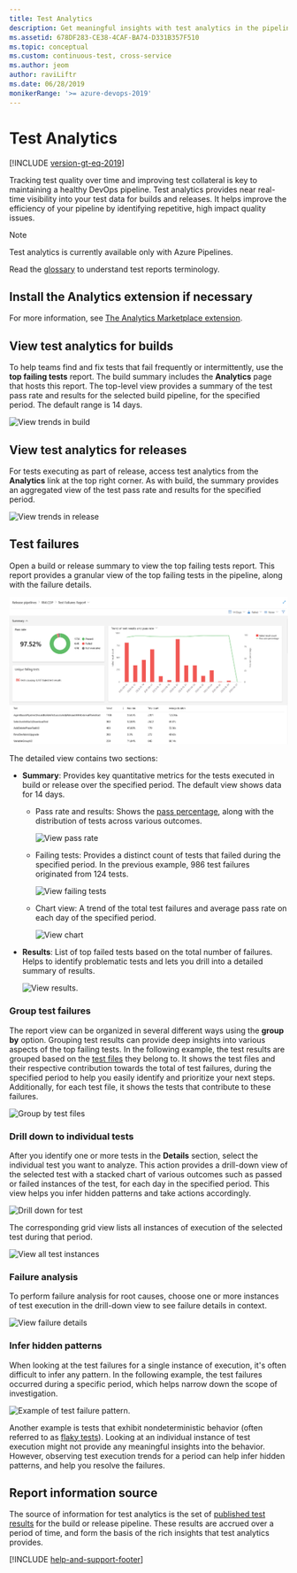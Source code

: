```yaml
---
title: Test Analytics
description: Get meaningful insights with test analytics in the pipeline
ms.assetid: 678DF283-CE38-4CAF-BA74-D331B357F510
ms.topic: conceptual
ms.custom: continuous-test, cross-service
ms.author: jeom
author: raviLiftr
ms.date: 06/28/2019
monikerRange: '>= azure-devops-2019'
---
```


# Test Analytics

[!INCLUDE [version-gt-eq-2019](../../includes/version-gt-eq-2019.md)]

Tracking test quality over time and improving test collateral is key to maintaining a healthy DevOps pipeline.
Test analytics provides near real-time visibility into your test data for builds and releases.
It helps improve the efficiency of your pipeline by identifying repetitive, high impact quality issues.

> [!NOTE]
> Test analytics is currently available only with Azure Pipelines.

Read the [glossary](./test-glossary.md) to understand test reports terminology.

## Install the Analytics extension if necessary

For more information, see [The Analytics Marketplace extension](../../report/dashboards/analytics-extension.md).

<a name="viewinbuild"></a>

## View test analytics for builds

To help teams find and fix tests that fail frequently or intermittently, use the **top failing tests** report.
The build summary includes the **Analytics** page that hosts this report.
The top-level view provides a summary of the test pass rate and results for the selected build pipeline, for the specified period.
The default range is 14 days. 

![View trends in build](media/test-analytics/view-in-build.png)

<a name="viewinrelease"></a>

## View test analytics for releases

For tests executing as part of release, access test analytics from the **Analytics** link at the top right corner.
As with build, the summary provides an aggregated view of the test pass rate and results for the specified period.

![View trends in release](media/test-analytics/view-in-release.png)

## Test failures

Open a build or release summary to view the top failing tests report.
This report provides a granular view of the top failing tests in the pipeline, along with the failure details. 

![Test analytics detail view](media/test-analytics/test-failures.png)

The detailed view contains two sections:

* **Summary**: Provides key quantitative metrics for the tests executed in build or release over the specified period. The default view shows data for 14 days.  

  - Pass rate and results: Shows the [pass percentage](test-glossary.md), along with the distribution of tests across various outcomes. 

    ![View pass rate](media/test-analytics/pass-rate.png)

  - Failing tests: Provides a distinct count of tests that failed during the specified period. In the previous example, 986 test failures originated from 124 tests. 

    ![View failing tests](media/test-analytics/failing-tests.png)

  - Chart view: A trend of the total test failures and average pass rate on each day of the specified period. 

    ![View chart](media/test-analytics/chart-view.png)

* **Results**: List of top failed tests based on the total number of failures. Helps to identify problematic tests and lets you drill into a detailed summary of results.

  ![View results.](media/test-analytics/results-view.png)

### Group test failures

The report view can be organized in several different ways using the **group by** option.
Grouping test results can provide deep insights into various aspects of the top failing tests.
In the following example, the test results are grouped based on the [test files](test-glossary.md) they belong to.
It shows the test files and their respective contribution towards the total of test failures, during the
specified period to help you easily identify and prioritize your next steps. 
Additionally, for each test file, it shows the tests that contribute to these failures.

![Group by test files](media/test-analytics/group-test-failure.png)

### Drill down to individual tests

After you identify one or more tests in the **Details** section, select the individual test you want to analyze. This action provides a drill-down view of the selected test with a stacked chart of various outcomes such as passed or failed instances of the test, for each day in the specified period. 
This view helps you infer hidden patterns and take actions accordingly. 

![Drill down for test](media/test-analytics/drill-down-test.png)

The corresponding grid view lists all instances of execution of the selected test during that period. 

![View all test instances](media/test-analytics/test-instances.png)

### Failure analysis

To perform failure analysis for root causes, choose one or more instances of test execution in the drill-down view
to see failure details in context.

![View failure details](media/test-analytics/view-failure-details.png)

### Infer hidden patterns

When looking at the test failures for a single instance of execution, it's often difficult to infer any pattern.
In the following example, the test failures occurred during a specific period, which helps narrow down the scope of investigation. 

![Example of test failure pattern.](media/test-analytics/infer-pattern.png)

Another example is tests that exhibit nondeterministic behavior (often referred to as [flaky tests](test-glossary.md)).
Looking at an individual instance of test execution might not provide any meaningful insights into the behavior.
However, observing test execution trends for a period can help infer hidden patterns, and help you resolve the failures.

## Report information source

The source of information for test analytics is the set of [published test results](/azure/devops/pipelines/tasks/reference/publish-test-results-v2) for
the build or release pipeline.
These results are accrued over a period of time, and form the basis of the rich insights that test analytics provides. 

[!INCLUDE [help-and-support-footer](includes/help-and-support-footer.md)] 
